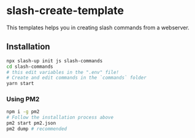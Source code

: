 # slash-create-template
This templates helps you in creating slash commands from a webserver.

## Installation
```sh
npx slash-up init js slash-commands
cd slash-commands
# this edit variables in the ".env" file!
# Create and edit commands in the `commands` folder
yarn start
```

### Using PM2
```sh
npm i -g pm2
# Follow the installation process above
pm2 start pm2.json
pm2 dump # recommended
```
